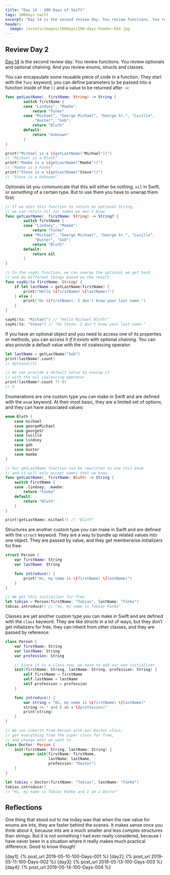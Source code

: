 ```yaml
---
title: "Day 14 - 100 Days of Swift"
tags: 100days swift
excerpt: "Day 14 is the second review day. You review functions. You review optionals and optional chaining. And you review enums, structs and classes."
header:
  image: /assets/images/100days/100-days-header-014.jpg
---
```

## Review Day 2
[Day 14](https://www.hackingwithswift.com/100/14) is the second review day. You review functions. You review optionals and optional chaining. And you review enums, structs and classes.

You can encapsulate some reusable piece of code in a function. They start with the `func` keyword, you can define parameters to be passed into a function inside of the `()` and a value to be returned after `->`:
```swift
func getLastName(_ firstName: String) -> String {
        switch firstName {
        case "Lindsey", "Maebe":
            return "Fünke"
        case "Michael", "George Michael", "George Sr.", "Lucille",
             "Buster", "Gob":
            return "Bluth"
        default:
            return "Unknown"
        }
}

print("Michael is a \(getLastName("Michael"))")
// "Michael is a Bluth"
print("Maebe is a \(getLastName("Maebe"))")
// "Maebe is a Fünke"
print("Steve is a \(getLastName("Steve"))")
// "Steve is a Unknown"
```

Optionals let you communicate that this will either be *nothing*, `nil` in Swift, or *something* of a certain type. But to use them you have to unwrap them first:
```swift
// If we edit this function to return an optional String,
// we can return nil for names we don't know
func getLastName(_ firstName: String) -> String? {
        switch firstName {
        case "Lindsey", "Maebe":
            return "Fünke"
        case "Michael", "George Michael", "George Sr.", "Lucille",
             "Buster", "Gob":
            return "Bluth"
        default:
            return nil
        }
}

// In the sayHi function, we can unwrap the optional we get back
// and do different things based on the result
func sayHi(to firstName: String) {
    if let lastName = getLastName(firstName) {
        print("Hello \(firstName) \(lastName)!")
    } else {
        print("Hi \(firstName). I don't know your last name.")
    }
}

sayHi(to: "Michael") // "Hello Michael Bluth!"
sayHi(to: "Steve") // "Hi Steve. I don't know your last name."
```

If you have an optional object and you need to access one of its properties or methods, you can access it *if it exists* with optional chaining. You can also provide a default value with the nil coalescing operator:
```swift
let lastName = getLastName("Gob")
print(lastName?.count)
// Optional(5)

// We can provide a default value to unwrap it
// with the nil coalescing operator
print(lastName?.count ?? 0)
// 5
```

Enumerations are one custom type you can make in Swift and are defined with the `enum` keyword. At their most basic, they are a limited set of options, and they can have associated values:
```swift
enum Bluth {
    case michael
    case georgeMichael
    case georgeSr
    case lucille
    case lindsey
    case gob
    case buster
    case maebe
}

// Our getLastName function can be rewritten to use this enum
// and it will only accept names that we know.
func getLastName(_ firstName: Bluth) -> String {
    switch firstName {
    case .lindsey, .maebe:
        return "Fünke"
    default:
        return "Bluth"
    }
}

print(getLastName(.michael)) // "Bluth"
```

Structures are another custom type you can make in Swift and are defined with the `struct` keyword. They are a way to bundle up related values into one object. They are passed by value, and they get memberwise initializers for free:
```swift
struct Person {
    var firstName: String
    var lastName: String

    func introduce() {
        print("Hi, my name is \(firstName) \(lastName)")
    }
}

// We get this initializer for free
let tobias = Person(firstName: "Tobias", lastName: "Fünke")
tobias.introduce() // "Hi, my name is Tobias Fünke"
```

Classes are yet another custom type you can make in Swift and are defined with the `class` keyword. They are like structs in a lot of ways, but they don’t get initializers for free, they can inherit from other classes, and they are passed by reference:
```swift
class Person {
    var firstName: String
    var lastName: String
    var profession: String

    // Since it is a class now, we have to add our own initializer
    init(firstName: String, lastName: String, profession: String) {
        self.firstName = firstName
        self.lastName = lastName
        self.profession = profession
    }

    func introduce() {
        var string = "Hi, my name is \(firstName) \(lastName)"
        string += " and I am a \(profession)"
        print(string)
    }
}

// We can inherit from Person with our Doctor class,
// get everything from the super class for free,
// and change what we want to
class Doctor: Person {
    init(firstName: String, lastName: String) {
        super.init(firstName: firstName,
                   lastName: lastName,
                   profession: "Doctor")
    }
}

let tobias = Doctor(firstName: "Tobias", lastName: "Fünke")
tobias.introduce()
// "Hi, my name is Tobias Fünke and I am a Doctor"
```

## Reflections
One thing that stood out to me today was that when the raw value for enums are ints, they are faster behind the scenes. It makes sense once you think about it, because ints are a much smaller and less complex structures than strings. But it is not something I had ever really considered, because I have never been in a situation where it really makes much practical difference. Good to know though!

[day1]: {% post_url 2019-05-10-100-Days-001 %}
[day2]: {% post_url 2019-05-11-100-Days-002 %}
[day3]: {% post_url 2019-05-13-100-Days-003 %}
[day4]: {% post_url 2019-05-14-100-Days-004 %}
